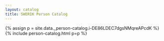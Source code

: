```yaml
---
layout: catalog
title: SWERIK Person Catalog
---
```

{% assign p = site.data._person-catalog.i-DE86LDEC7dgsNMqreAPcdK %}
{% include person-catalog.html p=p %}

